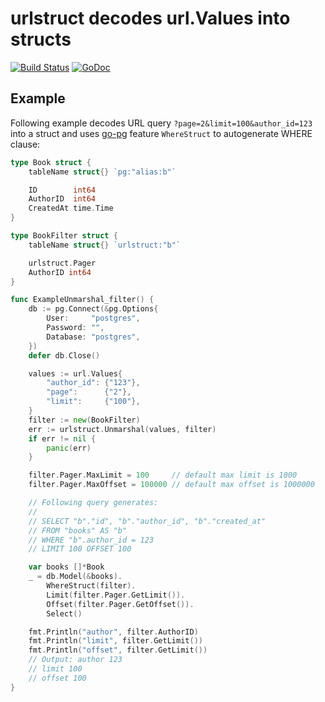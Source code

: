 # urlstruct decodes url.Values into structs

[![Build Status](https://travis-ci.org/go-pg/urlstruct.svg?branch=master)](https://travis-ci.org/go-pg/urlstruct)
[![GoDoc](https://godoc.org/github.com/go-pg/urlstruct?status.svg)](https://godoc.org/github.com/go-pg/urlstruct)

## Example

Following example decodes URL query `?page=2&limit=100&author_id=123` into a struct and uses [go-pg](https://github.com/go-pg/pg) feature `WhereStruct` to autogenerate WHERE clause:

```go
type Book struct {
	tableName struct{} `pg:"alias:b"`

	ID        int64
	AuthorID  int64
	CreatedAt time.Time
}

type BookFilter struct {
	tableName struct{} `urlstruct:"b"`

	urlstruct.Pager
	AuthorID int64
}

func ExampleUnmarshal_filter() {
	db := pg.Connect(&pg.Options{
		User:     "postgres",
		Password: "",
		Database: "postgres",
	})
	defer db.Close()

	values := url.Values{
		"author_id": {"123"},
		"page":      {"2"},
		"limit":     {"100"},
	}
	filter := new(BookFilter)
	err := urlstruct.Unmarshal(values, filter)
	if err != nil {
		panic(err)
	}

	filter.Pager.MaxLimit = 100     // default max limit is 1000
	filter.Pager.MaxOffset = 100000 // default max offset is 1000000

	// Following query generates:
	//
	// SELECT "b"."id", "b"."author_id", "b"."created_at"
	// FROM "books" AS "b"
	// WHERE "b".author_id = 123
	// LIMIT 100 OFFSET 100

	var books []*Book
	_ = db.Model(&books).
		WhereStruct(filter).
		Limit(filter.Pager.GetLimit()).
		Offset(filter.Pager.GetOffset()).
		Select()

	fmt.Println("author", filter.AuthorID)
	fmt.Println("limit", filter.GetLimit())
	fmt.Println("offset", filter.GetLimit())
	// Output: author 123
	// limit 100
	// offset 100
}
```
